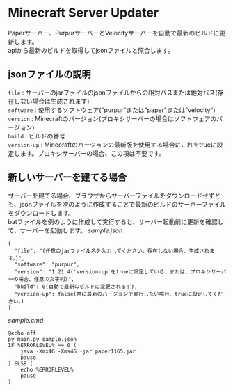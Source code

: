 # Minecraft Server Updater
Paperサーバー、PurpurサーバーとVelocityサーバーを自動で最新のビルドに更新します。\
apiから最新のビルドを取得してjsonファイルと照合します。

## jsonファイルの説明
`file` : サーバーのjarファイルのjsonファイルからの相対パスまたは絶対パス(存在しない場合は生成されます)\
`software` : 使用するソフトウェア("purpur"または"paper"または"velocity")\
`version` : Minecraftのバージョン(プロキシサーバーの場合はソフトウェアのバージョン)\
`build` : ビルドの番号\
`version-up` : Minecraftのバージョンの最新版を使用する場合にこれをtrueに設定します。プロキシサーバーの場合、この項は不要です。

## 新しいサーバーを建てる場合
サーバーを建てる場合、ブラウザからサーバーファイルをダウンロードせずとも、jsonファイルを次のように作成することで最新のビルドのサーバーファイルをダウンロードします。\
batファイルを例のように作成して実行すると、サーバー起動前に更新を確認して、サーバーを起動します。
_sample.json_
```
{
  "file": "(任意のjarファイル名を入力してください。存在しない場合、生成されます。)",
  "software": "purpur",
  "version": "1.21.4('version-up'をtrueに設定している、または、プロキシサーバーの場合、任意の文字列)",
  "build": 0(自動で最新のビルドに変更されます),
  "version-up": false(常に最新のバージョンで実行したい場合、trueに設定してください。)
}
```
_sample.cmd_
```
@echo off
py main.py sample.json
IF %ERRORLEVEL% == 0 (
    java -Xmx4G -Xms4G -jar paper1165.jar
    pause
) ELSE (
    echo %ERRORLEVEL%
    pause
)
```
